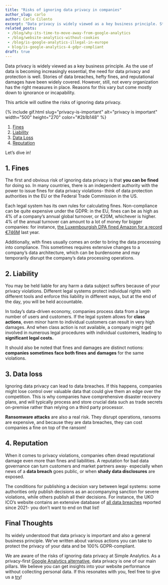 ```yaml
---
title: "Risks of ignoring data privacy in companies"
author_slug: carlo
author: Carlo Cilento
excerpt: "Data privacy is widely viewed as a key business principle. Still not in every organisation. Here are the risks of ignoring data privacy"
related_posts:
 - /blog/why-its-time-to-move-away-from-google-analytics
 - /blog/website-analytics-without-cookies
 - /blog/is-google-analytics-illegal-in-europe
 - blog/is-google-analytics-4-gdpr-compliant
draft: true
---
```


Data privacy is widely viewed as a key business principle. As the use of data is becoming increasingly essential, the need for data privacy and protection is well. Stories of data breaches, hefty fines, and reputational damages have been widely covered. However, still, not every organization has the right measures in place. Reasons for this vary but come mostly down to ignorance or incapability.

This article will outline the risks of ignoring data privacy.

{% include gif.html slug="privacy-is-important" alt="privacy is important" width="500" height="270" color="#2b1b148" %}

1.  [Fines](#1-fines)
2.  [Liability](#2-liability)
3.  [Data Loss](#3-data-loss)
4.  [Reputation](#4-reputation)

Let’s dive in!

## 1. Fines

The first and obvious risk of ignoring data privacy is that **you can be fined** for doing so. In many countries, there is an independent authority with the power to issue fines for data privacy violations- think of data protection authorities in the EU or the Federal Trade Commission in the US.

Each legal system has its own rules for calculating fines. Non-compliance can be quite expensive under the GDPR: in the EU, fines can be as high as 4% of a company’s annual global turnover, or €20M, whichever is higher. 4% of the annual turnover can amount to a lot of money for bigger companies: for instance, [the Luxembourgish DPA fined Amazon for a record €746M](https://www.politico.eu/article/amazon-fined-e746m-for-violating-privacy-rules/) last year.

Additionally, with fines usually comes an order to bring the data processing into compliance. This sometimes requires extensive changes to a company’s data architecture, which can be burdensome and may temporarily disrupt the company’s data processing operations.

## 2. Liability

You may be held liable for any harm a data subject suffers because of your privacy violations. Different legal systems protect individual rights with different tools and enforce this liability in different ways, but at the end of the day, you will be held accountable.

In today’s data-driven economy, companies process data from a large number of users and customers. If the legal system allows for **class actions**, even minor harm to individual customers can result in very high damages. And when class action is not available, a company might get involved in numerous legal procedures with individual customers, leading to **significant legal costs.**

It should also be noted that fines and damages are distinct notions: **companies sometimes face both fines** **and** **damages** for the same violations.

## 3. Data loss

Ignoring data privacy can lead to data breaches. If this happens, companies might lose control over valuable data that could give them an edge over the competition. This is why companies have comprehensive disaster recovery plans, and will typically process and store crucial data such as trade secrets on-premise rather than relying on a third party processor.

**Ransomware attacks** are also a real risk. They disrupt operations, ransoms are expensive, and because they are data breaches, they can cost companies a fine on top of the ransom!

## 4. Reputation

When it comes to privacy violations, companies often dread reputational damage even more than fines and liabilities. A reputation for bad data governance can turn customers and market partners away- especially when news of a **data breach** goes public, or when **shady data disclosures** are exposed.

The conditions for publishing a decision vary between legal systems: some authorities only publish decisions as an accompanying sanction for severe violations, while others publish all their decisions. For instance, the UKO ICO’s website contains an extensive database of [all data breaches](https://www.dacbeachcroft.com/en/gb/articles/2022/december/named-and-shamed-ico-now-publishing-names-of-organisations-suffering-data-breaches/) reported since 2021- you don’t want to end on that list!

## Final Thoughts

Its widely understood that data privacy is important and also a general business principle. We’ve written about various actions you can take to protect the privacy of your data and be 100% GDPR-compliant.

We are aware of the risks of ignoring data privacy at Simple Analytics. As a privacy-first [Google Analytics alternative](https://www.simpleanalytics.com/en/blog/why-simple-analytics-is-a-great-alternative-to-google-analytics), data privacy is one of our main pillars. We believe you can get insights into your website performance without collecting personal data. If this resonates with you, feel free to give us a [try](https://simpleanalytics.com/welcome)!

